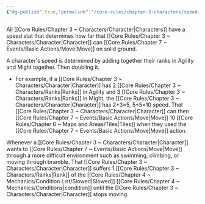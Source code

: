 ```yaml
---
{"dg-publish":true,"permalink":"/core-rules/chapter-3-characters/speed/"}
---
```


All [[Core Rules/Chapter 3 ~ Characters/Character\|Characters]] have a speed stat that determines how far that [[Core Rules/Chapter 3 ~ Characters/Character\|Character]] can [[Core Rules/Chapter 7 ~ Events/Basic Actions/Move\|Move]] on solid ground.

A character's speed is determined by adding together their ranks in Agility and Might together. Then doubling it.
- For example, if a [[Core Rules/Chapter 3 ~ Characters/Character\|Character]] has 2 [[Core Rules/Chapter 3 ~ Characters/Ranks\|Ranks]] in Agility and 3 [[Core Rules/Chapter 3 ~ Characters/Ranks\|Ranks]] in Might, the [[Core Rules/Chapter 3 ~ Characters/Character\|Character]] has 2+3=5, 5+5=10 speed. That [[Core Rules/Chapter 3 ~ Characters/Character\|Character]] can then [[Core Rules/Chapter 7 ~ Events/Basic Actions/Move\|Move]] 10 [[Core Rules/Chapter 6 ~ Maps and Areas/Tiles\|Tiles]] when they used the [[Core Rules/Chapter 7 ~ Events/Basic Actions/Move\|Move]] action.

Whenever a [[Core Rules/Chapter 3 ~ Characters/Character\|Character]] wants to [[Core Rules/Chapter 7 ~ Events/Basic Actions/Move\|Move]] through a more difficult environment such as swimming, climbing, or moving through bramble. That [[Core Rules/Chapter 3 ~ Characters/Character\|Character]] suffers 1 [[Core Rules/Chapter 3 ~ Characters/Ranks\|Rank]] of the [[Core Rules/Chapter 4 ~ Mechanics/Condition List/Slowed\|Slowed]] [[Core Rules/Chapter 4 ~ Mechanics/Conditions\|condition]] until the [[Core Rules/Chapter 3 ~ Characters/Character\|Character]] stops moving.